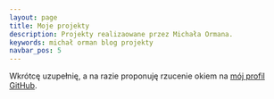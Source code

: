 ```yaml
---
layout: page
title: Moje projekty
description: Projekty realizaowane przez Michała Ormana.
keywords: michał orman blog projekty
navbar_pos: 5
---
```

Wkrótcę uzupełnię, a na razie proponuję rzucenie okiem na [mój profil GitHub](http://github.com/michalorman).